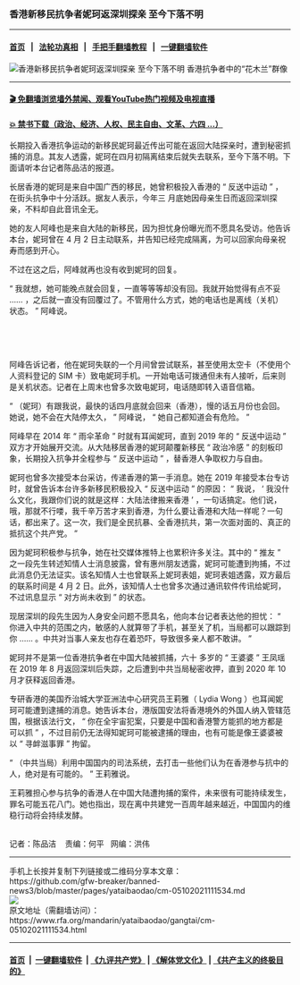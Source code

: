 ### 香港新移民抗争者妮珂返深圳探亲  至今下落不明
------------------------

#### [首页](https://github.com/gfw-breaker/banned-news3/blob/master/README.md) &nbsp;&nbsp;|&nbsp;&nbsp; [法轮功真相](https://github.com/begood0513/basic/blob/master/README.md)  &nbsp;&nbsp;|&nbsp;&nbsp; [手把手翻墙教程](https://github.com/gfw-breaker/guides/wiki)  &nbsp;&nbsp;|&nbsp;&nbsp; [一键翻墙软件](https://github.com/gfw-breaker/nogfw/blob/master/README.md)  



<div id="headerimg">
 <img alt="香港新移民抗争者妮珂返深圳探亲  至今下落不明" src="https://www.rfa.org/mandarin/yataibaodao/gangtai/cm-05102021111534.html/@@images/84bc29b6-8664-49ab-8b1a-e802e4a0abd4.jpeg" title="香港新移民抗争者妮珂返深圳探亲  至今下落不明"/>
 <span class="lead_image_caption">
  香港抗争者中的“花木兰”群像
 </span>
 <!-- zoomattribute -->
</div>

<hr/>


#### [ 🎬  免翻墙浏览墙外禁闻、观看YouTube热门视频及电视直播](https://github.com/gfw-breaker/HelloWorld)

#### [ 💥  禁书下载（政治、经济、人权、民主自由、文革、六四 ...）](https://github.com/gfw-breaker/books/blob/master/README.md)

<div id="storytext">
 <p>
 </p>
 <p>
  长期投入香港抗争运动的新移民妮珂最近传出可能在返回大陆探亲时，遭到秘密抓捕的消息。其友人透露，妮珂在四月初隔离结束后就失去联系，至今下落不明。下面请听本台记者陈品洁的报道。
 </p>
 <p>
  <span>
   长居香港的妮珂是来自中国广西的移民，她曾积极投入香港的
  </span>
  <span>
   “
  </span>
  <span>
   反送中运动
  </span>
  <span>
   ”
  </span>
  <span>
   ，在街头抗争中十分活跃。据友人表示，今年三
  </span>
  <span>
  </span>
  <span>
   月底她因母亲生日而返回深圳探亲，不料却自此音讯全无。
  </span>
 </p>
 <p>
  <span>
   她的友人阿峰也是来自大陆的新移民，因为担忧身份曝光而不愿具名受访。他告诉本台，妮珂曾在
  </span>
  <span>
   4
  </span>
  <span>
   月
  </span>
  <span>
   2
  </span>
  <span>
   日主动联系，并告知已经完成隔离，为可以回家向母亲祝寿而感到开心。
  </span>
 </p>
 <p>
  <span>
   不过在这之后，阿峰就再也没有收到妮珂的回复。
  </span>
 </p>
 <p>
  <span>
   “
  </span>
  <span>
   我就想，她可能晚点就会回复，一直等等等却没有回。我就开始觉得有点不妥
  </span>
  <span>
   ……
  </span>
  <span>
   ，之后就一直没有回覆过了。不管用什么方式，她的电话也是离线（关机）状态。
  </span>
  <span>
   ”
  </span>
  <span>
   阿峰说。
  </span>
 </p>
 <p>
  <br/>
 </p>
 <p>
  <br/>
 </p>
 <p>
  <span>
   阿峰告诉记者，他在妮珂失联的一个月间曾尝试联系，甚至使用太空卡（不使用个人资料登记的
  </span>
  <span>
   SIM
  </span>
  <span>
   卡）致电妮珂手机。一开始电话可拨通但未有人接听，后来则是关机状态。记者在上周末也曾多次致电妮珂，电话随即转入语音信箱。
  </span>
 </p>
 <p>
  <span>
   “
  </span>
  <span>
   （妮珂）有跟我说，最快的话四月底就会回来（香港），慢的话五月份也会回。她说，她不会在大陆停太久，
  </span>
  <span>
   ”
  </span>
  <span>
   阿峰说，
  </span>
  <span>
   “
  </span>
  <span>
   她自己都知道会有危险。
  </span>
  <span>
   ”
  </span>
 </p>
 <p>
  <span>
   阿峰早在
  </span>
  <span>
   2014
  </span>
  <span>
   年
  </span>
  <span>
   “
  </span>
  <span>
   雨伞革命
  </span>
  <span>
   ”
  </span>
  <span>
   时就有耳闻妮珂，直到
  </span>
  <span>
   2019
  </span>
  <span>
   年的
  </span>
  <span>
   “
  </span>
  <span>
   反送中运动
  </span>
  <span>
   ”
  </span>
  <span>
   双方才开始展开交流。从大陆移居香港的妮珂颠覆新移民
  </span>
  <span>
   “
  </span>
  <span>
   政治冷感
  </span>
  <span>
   ”
  </span>
  <span>
   的刻板印象，长期投入抗争并全程参与
  </span>
  <span>
   “
  </span>
  <span>
   反送中运动
  </span>
  <span>
   ”
  </span>
  <span>
   ，替香港人争取权力与自由。
  </span>
 </p>
 <p>
  <span>
   妮珂也曾多次接受本台采访，传递香港的第一手消息。她在
  </span>
  <span>
   2019
  </span>
  <span>
   年接受本台专访时，就曾告诉本台许多新移民积极投入
  </span>
  <span>
   “
  </span>
  <span>
   反送中运动
  </span>
  <span>
   ”
  </span>
  <span>
   的原因：
  </span>
  <span>
   “
  </span>
  <span>
   我说，
  </span>
  <span>
   ‘
  </span>
  <span>
   我没什么文化，我跟你们说的就是这样：大陆法律搬来香港
  </span>
  <span>
   ’
  </span>
  <span>
   ，一句话搞定。他们说，哦，那就不行喽，我千辛万苦才来到香港，为什么要让香港和大陆一样呢？一句话，都出来了。这一次，我们是全民抗暴、全香港抗共，第一次面对面的、真正的抵抗这个共产党。
  </span>
  <span>
   ”
  </span>
 </p>
 <p>
  <span>
   因为妮珂积极参与抗争，她在社交媒体推特上也累积许多关注。其中的
  </span>
  <span>
   “
  </span>
  <span>
   推友
  </span>
  <span>
   ”
  </span>
  <span>
   之一段先生转述知情人士消息披露，曾有惠州朋友透露，妮珂可能遭到拘捕，不过此消息仍无法证实。该名知情人士也曾联系上妮珂表姐，妮珂表姐透露，双方最后的联系时间是
  </span>
  <span>
   4
  </span>
  <span>
   月
  </span>
  <span>
   2
  </span>
  <span>
   日。此外，该知情人士也曾多次通过通讯软件传讯给妮珂，不过讯息显示
  </span>
  <span>
   “
  </span>
  <span>
   对方尚未收到
  </span>
  <span>
   ”
  </span>
  <span>
   的状态。
  </span>
 </p>
 <p>
  <span>
   现居深圳的段先生因为人身安全问题不愿具名，他向本台记者表达他的担忧：
  </span>
  <span>
   “
  </span>
  <span>
   你进入中共的范围之内，敏感的人就算带了手机，甚至关了机，当局都可以跟踪到你
  </span>
  <span>
   ……
  </span>
  <span>
   。中共对当事人亲友也存在着恐吓，导致很多亲人都不敢讲。
  </span>
  <span>
   ”
  </span>
 </p>
 <p>
  <span>
   妮珂并不是第一位香港抗争者在中国大陆被抓捕，六十
  </span>
  <span>
  </span>
  <span>
   多岁的
  </span>
  <span>
   “
  </span>
  <span>
   王婆婆
  </span>
  <span>
   ”
  </span>
  <span>
   王凤瑶在
  </span>
  <span>
   2019
  </span>
  <span>
   年
  </span>
  <span>
   8
  </span>
  <span>
   月返回深圳后失踪，之后遭到中共当局秘密收押，直到
  </span>
  <span>
   2020
  </span>
  <span>
   年
  </span>
  <span>
   10
  </span>
  <span>
   月才获释返回香港。
  </span>
 </p>
 <p>
  <span>
   专研香港的美国乔治城大学亚洲法中心研究员王莉雅（
  </span>
  <span>
   Lydia Wong
  </span>
  <span>
   ）也耳闻妮珂可能遭到逮捕的消息。她告诉本台，港版国安法将香港境外的外国人纳入管辖范围，根据该法行文，
  </span>
  <span>
   “
  </span>
  <span>
   你在全宇宙犯案，只要是中国和香港警方能抓的地方都是可以抓
  </span>
  <span>
   ”
  </span>
  <span>
   ，不过目前仍无法得知妮珂可能被逮捕的理由，也有可能是像王婆婆被以
  </span>
  <span>
   “
  </span>
  <span>
   寻衅滋事罪
  </span>
  <span>
   ”
  </span>
  <span>
   拘留。
  </span>
 </p>
 <p>
  <span>
   “
  </span>
  <span>
   （中共当局）利用中国国内的司法系统，去打击一些他们认为在香港参与抗中的人，绝对是有可能的。
  </span>
  <span>
   ”
  </span>
  <span>
   王莉雅说。
  </span>
  <span>
  </span>
 </p>
 <p>
  <span>
   王莉雅担心参与抗争的香港人在中国大陆遭拘捕的案件，未来很有可能持续发生，罪名可能五花八门。她也指出，现在离中共建党一百周年越来越近，中国国内的维稳行动将会持续发酵。
  </span>
 </p>
 <p>
  <br/>
  记者：陈品洁    责编：何平   网编：洪伟
 </p>
</div>

<hr/>
手机上长按并复制下列链接或二维码分享本文章：<br/>
https://github.com/gfw-breaker/banned-news3/blob/master/pages/yataibaodao/cm-05102021111534.md <br/>
<a href='https://github.com/gfw-breaker/banned-news3/blob/master/pages/yataibaodao/cm-05102021111534.md'><img src='https://github.com/gfw-breaker/banned-news3/blob/master/pages/yataibaodao/cm-05102021111534.md.png'/></a> <br/>
原文地址（需翻墙访问）：https://www.rfa.org/mandarin/yataibaodao/gangtai/cm-05102021111534.html


------------------------
#### [首页](https://github.com/gfw-breaker/banned-news3/blob/master/README.md) &nbsp;|&nbsp; [一键翻墙软件](https://github.com/gfw-breaker/nogfw/blob/master/README.md) &nbsp;| [《九评共产党》](https://github.com/gfw-breaker/9ping.md/blob/master/README.md#九评之一评共产党是什么) | [《解体党文化》](https://github.com/gfw-breaker/jtdwh.md/blob/master/README.md) | [《共产主义的终极目的》](https://github.com/gfw-breaker/gczydzjmd.md/blob/master/README.md)


<img src='http://gfw-breaker.win/banned-news3/pages/yataibaodao/cm-05102021111534.md' width='0px' height='0px'/>
